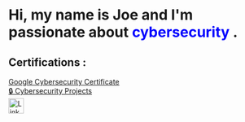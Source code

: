 # Hi, my name is Joe and I'm passionate about <span style="color: blue;">cybersecurity</span> .
## Certifications :
[Google Cybersecurity Certificate](https://www.credly.com/badges/994b9bdc-e9e9-47bf-9fc4-d027c5b29855/public_url) <br>
[🔒 Cybersecurity Projects](https://github.com/Negative0negit#-cybersecurity-projects)
<br>
<a href="https://www.linkedin.com/in/jozsef-zekany-34306b350" target="_blank">
    <img src="https://upload.wikimedia.org/wikipedia/commons/c/ca/LinkedIn_logo_initials.png" alt="LinkedIn" width="30" height="30"/>
</a>
